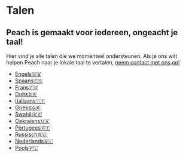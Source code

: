 # Talen
## Peach is gemaakt voor iedereen, ongeacht je taal!

Hier vind je alle talen die we momenteel ondersteunen.
Als je ons wilt helpen Peach naar je lokale taal te vertalen, [neem contact met ons op!](mailto:hello@peachbitcoin.com)

- [Engels🇬🇧](/)
- [Spaans🇪🇸](/es)
- [Frans🇫🇷](/fr)
- [Duits🇩🇪](/de)
- [Italiaans🇮🇹](/it)
- [Grieks🇬🇷](/el)
- [Swahili🇰🇪](/sw)
- [Oekraïens🇺🇦](/uk)
- [Portugees🇵🇹](/pt)
- [Russisch🇷🇺](/ru)
- [Nederlands🇳🇱](/nl)
- [Pools🇵🇱](/pl)
